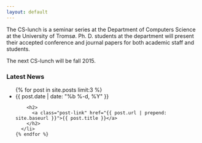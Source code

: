 ```yaml
---
layout: default
---
```


The CS-lunch is a seminar series at the Department of Computers Science at the
University of Tromsø. Ph. D. students at the department will present their
accepted conference and journal papers for both academic staff and students.


The next CS-lunch will be fall 2015. 


### Latest News
  <ul class="post-list">
    {% for post in site.posts limit:3 %}
      <li>
        <span class="post-meta">{{ post.date | date: "%b %-d, %Y" }}</span>

        <h2>
          <a class="post-link" href="{{ post.url | prepend: site.baseurl }}">{{ post.title }}</a>
        </h2>
      </li>
    {% endfor %}
  </ul>
